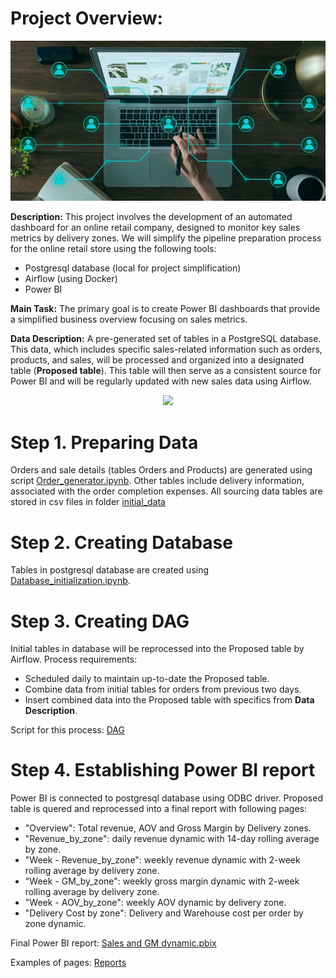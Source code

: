 # Project Overview:
<p align="center">
  <img src="https://github.com/AntonMiniazev/Online_retail_Pipeline/blob/main/Others/data-pipeline-architecture-purpose.jpg" />
</p>

**Description:** This project involves the development of an automated dashboard for an online retail company, designed to monitor key sales metrics by delivery zones. We will simplify the pipeline preparation process for the online retail store using the following tools:
- Postgresql database (local for project simplification)
- Airflow (using Docker)
- Power BI

**Main Task:** The primary goal is to create Power BI dashboards that provide a simplified business overview focusing on sales metrics.

**Data Description:** A pre-generated set of tables in a PostgreSQL database. This data, which includes specific sales-related information such as orders, products, and sales, will be processed and organized into a designated table (**Proposed table**). This table will then serve as a consistent source for Power BI and will be regularly updated with new sales data using Airflow.

<p align="center">
  <img src="https://lucid.app/publicSegments/view/3564fc0c-9ef3-44a1-ba8b-819ac82206d3/image.png" />
</p>

# Step 1. Preparing Data

Orders and sale details (tables Orders and Products) are generated using script [Order_generator.ipynb](https://github.com/AntonMiniazev/Online_retail_Pipeline/blob/main/project_notebooks/Order_generator.ipynb).
Other tables include delivery information, associated with the order completion expenses.
All sourcing data tables are stored in csv files in folder [initial_data](https://github.com/AntonMiniazev/Online_retail_Pipeline/tree/main/project_notebooks)

# Step 2. Creating Database

Tables in postgresql database are created using [Database_initialization.ipynb](https://github.com/AntonMiniazev/Online_retail_Pipeline/blob/main/project_notebooks/Database_initialization.ipynb).

# Step 3. Creating DAG

Initial tables in database will be reprocessed into the Proposed table by Airflow. 
Process requirements:
- Scheduled daily to maintain up-to-date the Proposed table.
- Combine data from initial tables for orders from previous two days.
- Insert combined data into the Proposed table with specifics from **Data Description**.

Script for this process: [DAG](https://github.com/AntonMiniazev/Online_retail_Pipeline/blob/main/DAGs/dag_zone_economy.py)

# Step 4. Establishing Power BI report

Power BI is connected to postgresql database using ODBC driver. 
Proposed table is quered and reprocessed into a final report with following pages:
- "Overview": Total revenue, AOV and Gross Margin by Delivery zones.
- "Revenue_by_zone": daily revenue dynamic with 14-day rolling average by zone.
- "Week -  Revenue_by_zone": weekly revenue dynamic with 2-week rolling average by delivery zone.
- "Week -  GM_by_zone": weekly gross margin dynamic with 2-week rolling average by delivery zone.
- "Week -  AOV_by_zone": weekly AOV dynamic by delivery zone.
- "Delivery Cost by zone": Delivery and Warehouse cost per order by zone dynamic.

Final Power BI report: [Sales and GM dynamic.pbix](https://github.com/AntonMiniazev/Online_retail_Pipeline/blob/main/Reports/Sales%20and%20GM%20dynamic.pbix)

Examples of pages: [Reports](https://github.com/AntonMiniazev/Online_retail_Pipeline/tree/main/Reports)
